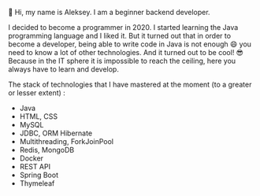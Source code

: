 👋 Hi, my name is Aleksey. I am a beginner backend developer.

I decided to become a programmer in 2020. I started learning the Java programming language and I liked it. But it turned out that in order to become a developer, being able to write code in Java is not enough 😄 you need to know a lot of other technologies. And it turned out to be cool! 😎 Because in the IT sphere it is impossible to reach the ceiling, here you always have to learn and develop.

The stack of technologies that I have mastered at the moment (to a greater or lesser extent) :
- Java
- HTML, CSS
- MySQL
- JDBC, ORM Hibernate
- Multithreading, ForkJoinPool
- Redis, MongoDB
- Docker
- REST API
- Spring Boot
- Thymeleaf


<!---
AleXX-XD/AleXX-XD is a ✨ special ✨ repository because its `README.md` (this file) appears on your GitHub profile.
You can click the Preview link to take a look at your changes.
--->
